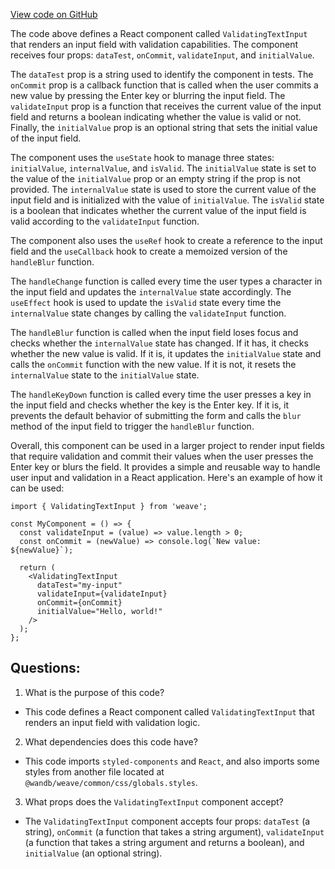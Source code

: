 [View code on GitHub](https://github.com/wandb/weave/weave-js/src/components/ValidatingTextInput.tsx)

The code above defines a React component called `ValidatingTextInput` that renders an input field with validation capabilities. The component receives four props: `dataTest`, `onCommit`, `validateInput`, and `initialValue`. 

The `dataTest` prop is a string used to identify the component in tests. The `onCommit` prop is a callback function that is called when the user commits a new value by pressing the Enter key or blurring the input field. The `validateInput` prop is a function that receives the current value of the input field and returns a boolean indicating whether the value is valid or not. Finally, the `initialValue` prop is an optional string that sets the initial value of the input field.

The component uses the `useState` hook to manage three states: `initialValue`, `internalValue`, and `isValid`. The `initialValue` state is set to the value of the `initialValue` prop or an empty string if the prop is not provided. The `internalValue` state is used to store the current value of the input field and is initialized with the value of `initialValue`. The `isValid` state is a boolean that indicates whether the current value of the input field is valid according to the `validateInput` function.

The component also uses the `useRef` hook to create a reference to the input field and the `useCallback` hook to create a memoized version of the `handleBlur` function.

The `handleChange` function is called every time the user types a character in the input field and updates the `internalValue` state accordingly. The `useEffect` hook is used to update the `isValid` state every time the `internalValue` state changes by calling the `validateInput` function.

The `handleBlur` function is called when the input field loses focus and checks whether the `internalValue` state has changed. If it has, it checks whether the new value is valid. If it is, it updates the `initialValue` state and calls the `onCommit` function with the new value. If it is not, it resets the `internalValue` state to the `initialValue` state.

The `handleKeyDown` function is called every time the user presses a key in the input field and checks whether the key is the Enter key. If it is, it prevents the default behavior of submitting the form and calls the `blur` method of the input field to trigger the `handleBlur` function.

Overall, this component can be used in a larger project to render input fields that require validation and commit their values when the user presses the Enter key or blurs the field. It provides a simple and reusable way to handle user input and validation in a React application. Here's an example of how it can be used:

```
import { ValidatingTextInput } from 'weave';

const MyComponent = () => {
  const validateInput = (value) => value.length > 0;
  const onCommit = (newValue) => console.log(`New value: ${newValue}`);

  return (
    <ValidatingTextInput
      dataTest="my-input"
      validateInput={validateInput}
      onCommit={onCommit}
      initialValue="Hello, world!"
    />
  );
};
```
## Questions: 
 1. What is the purpose of this code?
- This code defines a React component called `ValidatingTextInput` that renders an input field with validation logic.

2. What dependencies does this code have?
- This code imports `styled-components` and `React`, and also imports some styles from another file located at `@wandb/weave/common/css/globals.styles`.

3. What props does the `ValidatingTextInput` component accept?
- The `ValidatingTextInput` component accepts four props: `dataTest` (a string), `onCommit` (a function that takes a string argument), `validateInput` (a function that takes a string argument and returns a boolean), and `initialValue` (an optional string).